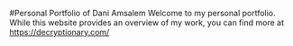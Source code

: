 #Personal Portfolio of Dani Amsalem
Welcome to my personal portfolio. While this website provides an overview of my work, you can find more at https://decryptionary.com/
